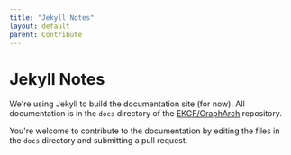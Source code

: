 ```yaml
---
title: "Jekyll Notes"
layout: default
parent: Contribute
---
```


# Jekyll Notes

We're using Jekyll to build the documentation site (for now).
All documentation is in the `docs` directory of the [EKGF/GraphArch](https://github.com/ekgf/GraphArch)
repository.

You're welcome to contribute to the documentation by editing the files in the `docs` directory
and submitting a pull request.

